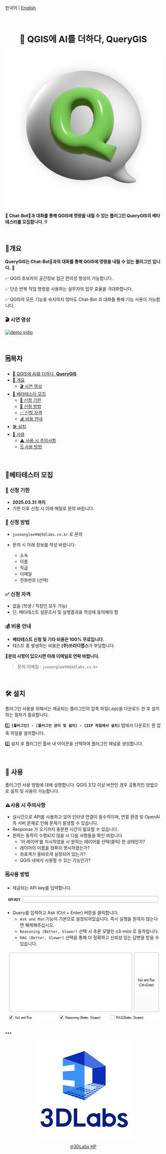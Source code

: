 
한국어 | [English](README_eng.md)

<br>

<h1 align="center">
 👋 QGIS에 AI를 더하다, <b>QueryGIS</b>
</h1>


<p align="center">
    <img src="./assets/querygis_logo.png" alt="querygis_logo">
</p>


<aside>

**📢 Chat-Bot🤖과 대화를 통해 QGIS에 명령을 내릴 수 있는 플러그인 QueryGIS의 베타테스터를 모집합니다. ‼️**

<br>

</aside>

## 💁개요

**QueryGIS는 Chat-Bot🤖과의 대화를 통해 QGIS에 명령을 내릴 수 있는 플러그인 입니다.** 🙌

✅ QGIS 초보자의 공간정보 접근 편의성 향상이 가능합니다.

✅ 단순 반복 작업 명령을 사용하는 실무자의 업무 효율을 극대화합니다.

✅ QGIS의 모든 기능을 숙지하지 않아도 Chat-Bot 과 대화를 통해 기능 사용이 가능합니다.

### **🎬 시연 영상**

[![demo vidio](https://img.youtube.com/vi/x31T7725Njs/0.jpg)](https://www.youtube.be/x31T7725Njs)


<br>

## 🗒️목차

- [👋 QGIS에 AI를 더하다, **QueryGIS**](#-qgis에-ai를-더하다-querygis)
- [💁 개요](#-개요)
  - [🎬 시연 영상](#-시연-영상)
- [📢 베타테스터 모집](#-베타테스터-모집)
  - [📅 신청 기한](#-신청-기한)
  - [📩 신청 방법](#-신청-방법)
  - [✅ 신청 자격](#-신청-자격)
  - [💰 비용 안내](#-비용-안내)
- [🛠️ 설치](#-설치)
- [🚀 사용](#-사용)
  - [⚠️ 사용 시 주의사항](#-사용-시-주의사항)
  - [🗒️ 사용 방법](#-사용-방법)


<br>

## 📢베타테스터 모집


### 📅 **신청 기한**

- **2025.03.31 까지**
- 기한 이후 신청 시 아래 메일로 문의 바랍니다.

### 📩 **신청 방법**

- `juseonglee99@3dlabs.co.kr` 로 문의
- 문의 시 아래 정보를 작성 바랍니다:
    
    - 소속
    - 이름
    - 직급
    - 이메일
    - 전화번호 (선택)
    

### ✅ **신청 자격**

- 없음 (학생 / 직장인 모두 가능)
- 단, 베타테스트 설문조사 및 실행결과표 작성에 동의해야 함

### 💰 **비용 안내**

- **베타테스트 신청 및 기타 비용은 100% 무료입니다.**
- 테스트 중 발생하는 비용은 **(주)쓰리디랩스**가 부담합니다.

**📢문의 사항이 있으시면 아래 이메일로 연락 바랍니다.**

> 문의 이메일 : `juseonglee99@3dlabs.co.kr`
> 

<br>

## 🛠️ 설치


플러그인 사용을 위해서는 제공되는 플러그인의 압축 파일(.zip)을 다운로드 한 후 설치하는 절차가 필요합니다.

1️⃣ **`[플러그인] - [플러그인 관리 및 설치] - [ZIP 파일에서 설치]`** 탭에서 다운로드 한 압축 파일을 설치합니다.

2️⃣ 설치 후 플러그인 툴바 내 아이콘을 선택하여 플러그인 패널을 생성합니다.

<br>

## 🚀 사용


플러그인 사용 방법에 대해 설명합니다. QGIS 3.12 이상 버전인 경우 공통적인 방법으로 설치 및 사용이 가능합니다.

### ⚠️사용 시 주의사항

- 실시간으로 API를 사용하고 있어 인터넷 연결이 필수적이며, 연결 환경 및 OpenAI 측 서버 문제로 인해 문제가 발생할 수 있습니다.
- Response 가 오기까지 충분한 시간이 필요할 수 있습니다.
- 원하는 동작이 수행되지 않을 시 다음 사항들을 확인 바랍니다.
    - ‘이 레이어’를 지시하였을 시 원하는 레이어를 선택(클릭) 한 상태인가?
    - 레이어의 이름을 정확히 명시하였는가?
    - 좌표계가 올바르게 설정되어 있는가?
    - QGIS 내에서 사용할 수 있는 기능인가?
    

### 🗒️사용 방법

- 제공되는 API key를 입력합니다.

<p align="center">
    <img src="./assets/UI_1.png" alt="UI_1">
</p>

- Query를 입력하고 Ask (Ctrl + Enter) 버튼을 클릭합니다.
    - `Ask and Run` 기능이 기본으로 설정되어있습니다. 즉시 실행을 원하지 않는다면 해제해주십시오.
    - `Reasoning (Better, Slower)` 선택 시 추론 모델인 o3-mini 로 동작됩니다.
    - `RAG (Better, Slower)` 선택을 통해 더 정확하고 신뢰성 있는 답변을 받을 수 있습니다.


<p align="center">
    <img src="./assets/UI_2.png" alt="UI_2">
</p>

<br>
***

<p align="center">
    <img src="./assets/3dlabs_logo.png" alt="3dlabs_logo">
</p>


<p align="center">
    <a href="https://www.3dlabs.co.kr/kor/main/main.html">🌐3DLabs HP</a>
</p>
